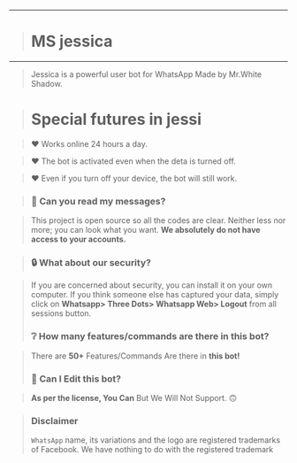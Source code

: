 ----
> # MS jessica 
---- 
> Jessica is a powerful user bot for WhatsApp Made by Mr.White Shadow.

> # Special futures in jessi

> ❤ Works online 24 hours a day.

> ❤ The bot is activated even when the deta is turned off.

> ❤ Even if you turn off your device, the bot will still work.


> ### 💬 Can you read my messages?

> This project is open source so all the codes are clear. Neither less nor more; you can look what you want. **We absolutely do not have access to your accounts.**

> ### 🔒 What about our security?

> If you are concerned about security, you can install it on your own computer. If you think someone else has captured your data, simply click on **Whatsapp> Three Dots> Whatsapp Web> Logout** from all sessions button.
 > ### ❔ How many features/commands are there in this bot?

> There are **50+** Features/Commands Are there in **this bot!**
> ### 🔄 Can I Edit this bot?

> **As per the license, You Can** But We Will Not Support. 🙃

> ### Disclaimer
> `WhatsApp` name, its variations and the logo are registered trademarks of Facebook. We have nothing to do with the registered trademark
